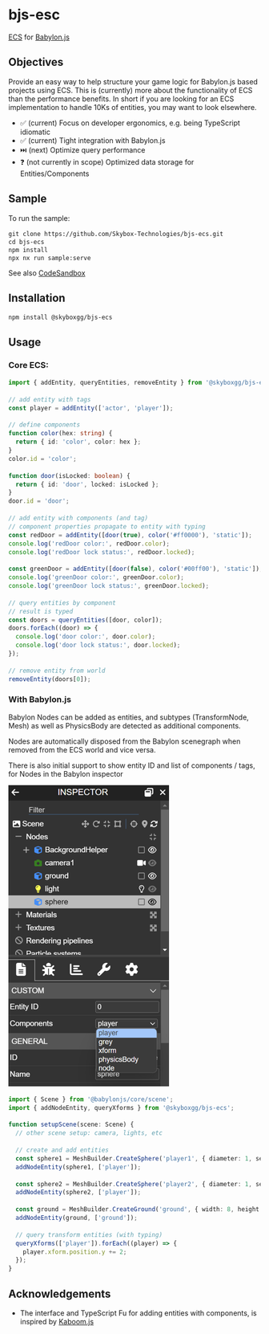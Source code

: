 # bjs-esc

[ECS](https://en.wikipedia.org/wiki/Entity_component_system) for [Babylon.js](https://babylonjs.com/)

## Objectives

Provide an easy way to help structure your game logic for Babylon.js based projects using ECS.
This is (currently) more about the functionality of ECS than the performance benefits.
In short if you are looking for an ECS implementation to handle 10Ks of entities,
you may want to look elsewhere.

- ✅ (current) Focus on developer ergonomics, e.g. being TypeScript idiomatic
- ✅ (current) Tight integration with Babylon.js
- ⏭️ (next) Optimize query performance
- ❓ (not currently in scope) Optimized data storage for Entities/Components

## Sample

To run the sample:

```
git clone https://github.com/Skybox-Technologies/bjs-ecs.git
cd bjs-ecs
npm install
npx nx run sample:serve
```

See also [CodeSandbox](https://codesandbox.io/p/devbox/bjs-ecs-sample-sw27pj?file=%2Fsrc%2FcreateScene.ts)

## Installation

```
npm install @skyboxgg/bjs-ecs
```

## Usage

### Core ECS:

```ts
import { addEntity, queryEntities, removeEntity } from '@skyboxgg/bjs-ecs';

// add entity with tags
const player = addEntity(['actor', 'player']);

// define components
function color(hex: string) {
  return { id: 'color', color: hex };
}
color.id = 'color';

function door(isLocked: boolean) {
  return { id: 'door', locked: isLocked };
}
door.id = 'door';

// add entity with components (and tag)
// component properties propagate to entity with typing
const redDoor = addEntity([door(true), color('#ff0000'), 'static']);
console.log('redDoor color:', redDoor.color);
console.log('redDoor lock status:', redDoor.locked);

const greenDoor = addEntity([door(false), color('#00ff00'), 'static']);
console.log('greenDoor color:', greenDoor.color);
console.log('greenDoor lock status:', greenDoor.locked);

// query entities by component
// result is typed
const doors = queryEntities([door, color]);
doors.forEach((door) => {
  console.log('door color:', door.color);
  console.log('door lock status:', door.locked);
});

// remove entity from world
removeEntity(doors[0]);
```

### With Babylon.js

Babylon Nodes can be added as entities, and subtypes (TransformNode, Mesh) as well as PhysicsBody
are detected as additional components.

Nodes are automatically disposed from the Babylon scenegraph when removed from the ECS world and vice versa.

There is also initial support to show entity ID and list of components / tags, for Nodes in the Babylon inspector

![Inspector Support](https://raw.githubusercontent.com/Skybox-Technologies/bjs-ecs/main/libs/bjs-ecs/inspector.png)

```ts
import { Scene } from '@babylonjs/core/scene';
import { addNodeEntity, queryXforms } from '@skyboxgg/bjs-ecs';

function setupScene(scene: Scene) {
  // other scene setup: camera, lights, etc

  // create and add entities
  const sphere1 = MeshBuilder.CreateSphere('player1', { diameter: 1, segments: 32 }, scene);
  addNodeEntity(sphere1, ['player']);

  const sphere2 = MeshBuilder.CreateSphere('player2', { diameter: 1, segments: 32 }, scene);
  addNodeEntity(sphere2, ['player']);

  const ground = MeshBuilder.CreateGround('ground', { width: 8, height: 6 }, scene);
  addNodeEntity(ground, ['ground']);

  // query transform entities (with typing)
  queryXforms(['player']).forEach((player) => {
    player.xform.position.y += 2;
  });
}
```

## Acknowledgements

- The interface and TypeScript Fu for adding entities with components, is inspired by [Kaboom.js](https://kaboomjs.com/)